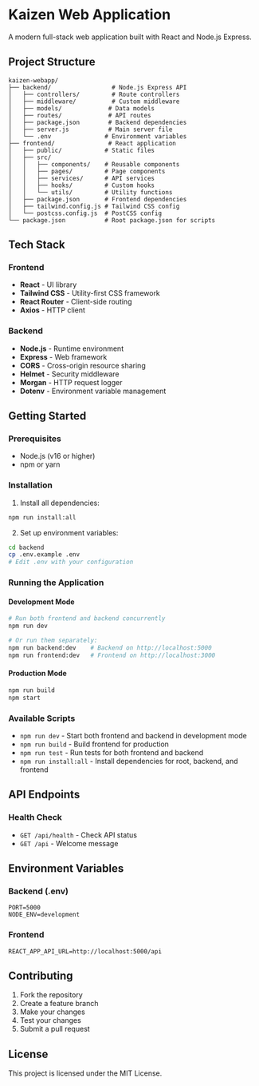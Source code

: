 # Kaizen Web Application

A modern full-stack web application built with React and Node.js Express.

## Project Structure

```
kaizen-webapp/
├── backend/                 # Node.js Express API
│   ├── controllers/         # Route controllers
│   ├── middleware/          # Custom middleware
│   ├── models/             # Data models
│   ├── routes/             # API routes
│   ├── package.json        # Backend dependencies
│   ├── server.js           # Main server file
│   └── .env               # Environment variables
├── frontend/               # React application
│   ├── public/            # Static files
│   ├── src/
│   │   ├── components/    # Reusable components
│   │   ├── pages/         # Page components
│   │   ├── services/      # API services
│   │   ├── hooks/         # Custom hooks
│   │   └── utils/         # Utility functions
│   ├── package.json       # Frontend dependencies
│   ├── tailwind.config.js # Tailwind CSS config
│   └── postcss.config.js  # PostCSS config
└── package.json           # Root package.json for scripts
```

## Tech Stack

### Frontend
- **React** - UI library
- **Tailwind CSS** - Utility-first CSS framework
- **React Router** - Client-side routing
- **Axios** - HTTP client

### Backend
- **Node.js** - Runtime environment
- **Express** - Web framework
- **CORS** - Cross-origin resource sharing
- **Helmet** - Security middleware
- **Morgan** - HTTP request logger
- **Dotenv** - Environment variable management

## Getting Started

### Prerequisites
- Node.js (v16 or higher)
- npm or yarn

### Installation

1. Install all dependencies:
```bash
npm run install:all
```

2. Set up environment variables:
```bash
cd backend
cp .env.example .env
# Edit .env with your configuration
```

### Running the Application

#### Development Mode
```bash
# Run both frontend and backend concurrently
npm run dev

# Or run them separately:
npm run backend:dev    # Backend on http://localhost:5000
npm run frontend:dev   # Frontend on http://localhost:3000
```

#### Production Mode
```bash
npm run build
npm start
```

### Available Scripts

- `npm run dev` - Start both frontend and backend in development mode
- `npm run build` - Build frontend for production
- `npm run test` - Run tests for both frontend and backend
- `npm run install:all` - Install dependencies for root, backend, and frontend

## API Endpoints

### Health Check
- `GET /api/health` - Check API status
- `GET /api` - Welcome message

## Environment Variables

### Backend (.env)
```
PORT=5000
NODE_ENV=development
```

### Frontend
```
REACT_APP_API_URL=http://localhost:5000/api
```

## Contributing

1. Fork the repository
2. Create a feature branch
3. Make your changes
4. Test your changes
5. Submit a pull request

## License

This project is licensed under the MIT License.